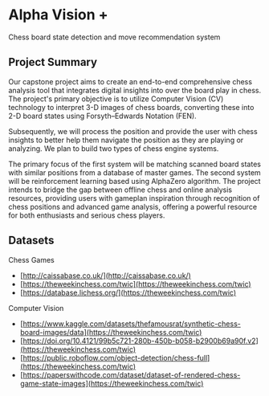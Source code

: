 Alpha Vision +
==============================

Chess board state detection and move recommendation system

Project Summary
------------
Our capstone project aims to create an end-to-end comprehensive chess analysis tool that integrates digital insights into over the board play in chess. The project's primary objective is to utilize Computer Vision (CV) technology to interpret 3-D images of chess boards, converting these into 2-D board states using Forsyth–Edwards Notation (FEN). 

Subsequently, we will process the position and provide the user with chess insights to better help them navigate the position as they are playing or analyzing. We plan to build two types of chess engine systems. 

The primary focus of the first system will be matching scanned board states with similar positions from a database of master games. The second system will be reinforcement learning based using AlphaZero algorithm. The project intends to bridge the gap between offline chess and online analysis resources, providing users with gameplan inspiration through recognition of chess positions and advanced game analysis, offering a powerful resource for both enthusiasts and serious chess players.

Datasets
------------
Chess Games

- [http://caissabase.co.uk/](http://caissabase.co.uk/)
- [https://theweekinchess.com/twic](https://theweekinchess.com/twic)
- [https://database.lichess.org/](https://theweekinchess.com/twic)

Computer Vision

- [https://www.kaggle.com/datasets/thefamousrat/synthetic-chess-board-images/data](https://theweekinchess.com/twic)
- [https://doi.org/10.4121/99b5c721-280b-450b-b058-b2900b69a90f.v2](https://theweekinchess.com/twic)
- [https://public.roboflow.com/object-detection/chess-full](https://theweekinchess.com/twic)
- [https://paperswithcode.com/dataset/dataset-of-rendered-chess-game-state-images](https://theweekinchess.com/twic)
